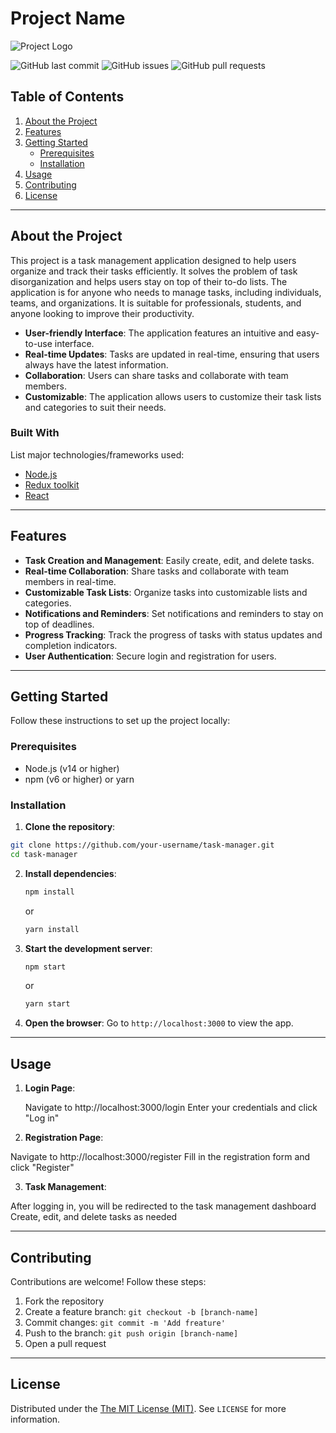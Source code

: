 # Project Name

![Project Logo](link-to-logo "Project Logo")

![GitHub last commit](https://img.shields.io/github/last-commit/cuethegreat/Task-Manager) ![GitHub issues](https://img.shields.io/github/issues/cuethegreat/Task-Manager) ![GitHub pull requests](https://img.shields.io/github/issues-pr/cuethegreat/Task-Manager)

## Table of Contents

1. [About the Project](#about-the-project)
2. [Features](#features)
3. [Getting Started](#getting-started)
    - [Prerequisites](#prerequisites)
    - [Installation](#installation)
4. [Usage](#usage)
5. [Contributing](#contributing)
6. [License](#license)

---

## About the Project

This project is a task management application designed to help users organize and track their tasks efficiently. It solves the problem of task disorganization and helps users stay on top of their to-do lists. The application is for anyone who needs to manage tasks, including individuals, teams, and organizations. It is suitable for professionals, students, and anyone looking to improve their productivity.

- **User-friendly Interface**: The application features an intuitive and easy-to-use interface.
- **Real-time Updates**: Tasks are updated in real-time, ensuring that users always have the latest information.
- **Collaboration**: Users can share tasks and collaborate with team members.
- **Customizable**: The application allows users to customize their task lists and categories to suit their needs.

### Built With

List major technologies/frameworks used:
- [Node.js](https://nodejs.org/en)
- [Redux toolkit](https://redux-toolkit.js.org/)
- [React](https://react.dev/)

---

## Features

- **Task Creation and Management**: Easily create, edit, and delete tasks.
- **Real-time Collaboration**: Share tasks and collaborate with team members in real-time.
- **Customizable Task Lists**: Organize tasks into customizable lists and categories.
- **Notifications and Reminders**: Set notifications and reminders to stay on top of deadlines.
- **Progress Tracking**: Track the progress of tasks with status updates and completion indicators.
- **User Authentication**: Secure login and registration for users.

---

## Getting Started

Follow these instructions to set up the project locally:

### Prerequisites
- Node.js (v14 or higher)
- npm (v6 or higher) or yarn

### Installation

1. **Clone the repository**:
  ```sh
  git clone https://github.com/your-username/task-manager.git
  cd task-manager
  ```

2. **Install dependencies**:
	```sh
	npm install
	```
	or
	```sh
	yarn install
	```

3. **Start the development server**:
	```sh
	npm start
	```
	or
	```sh
	yarn start
	```

4. **Open the browser**:
	Go to `http://localhost:3000` to view the app.

---

## Usage

1. **Login Page**:

	Navigate to http://localhost:3000/login
	Enter your credentials and click "Log in"

2. **Registration Page**:

Navigate to http://localhost:3000/register
Fill in the registration form and click "Register"

3. **Task Management**:

After logging in, you will be redirected to the task management dashboard
Create, edit, and delete tasks as needed

---

## Contributing

Contributions are welcome! Follow these steps:

1. Fork the repository
2. Create a feature branch: `git checkout -b [branch-name]`
3. Commit changes: `git commit -m 'Add freature'`
4. Push to the branch: `git push origin [branch-name]`
5. Open a pull request

---

## License

Distributed under the [The MIT License (MIT)](https://mit-license.org/). See `LICENSE` for more information.
